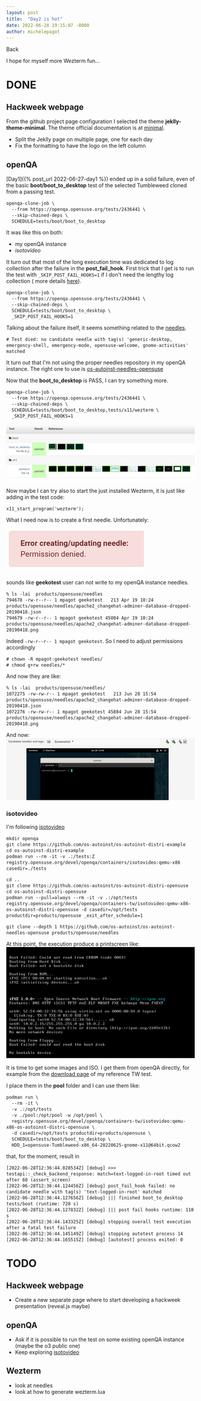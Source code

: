 ```yaml
---
layout: post
title:  "Day2 is hot"
date: 2022-06-28 19:15:07 -0000
author: michelepagot
---
```


<a onclick="window.history.back()">Back</a>

I hope for myself more Wezterm fun...

# DONE

## Hackweek webpage
From the github project page configuration I selected the theme **jeklly-theme-minimal**. The theme official documentation is at [minimal](https://github.com/pages-themes/minimal).

* Split the Jeklly page on multiple page, one for each day
* Fix the formatting to have the logo on the left column


## openQA
[Day1]({% post_url 2022-06-27-day1 %}) ended up in a solid failure, even of the basic **boot/boot_to_desktop** test of the selected Tumbleweed cloned from a passing test.

```
openqa-clone-job \
  --from https://openqa.opensuse.org/tests/2436441 \
  --skip-chained-deps \
  SCHEDULE=tests/boot/boot_to_desktop
```

It was like this on both:
* my openQA instance
* *isotovideo*

It turn out that most of the long execution time was dedicated to log collection after the failure in the **post_fail_hook**.
First trick that I get is to run the test with `_SKIP_POST_FAIL_HOOKS=1` if I don't need the lengthy log collection ( more details [here](http://open.qa/docs/#_backend_variables_for_faster_test_execution
)).

```
openqa-clone-job \
  --from https://openqa.opensuse.org/tests/2436441 \
  --skip-chained-deps \
  SCHEDULE=tests/boot/boot_to_desktop \
  _SKIP_POST_FAIL_HOOKS=1
```

Talking about the failure itself, it seems something related to the [needles](http://open.qa/docs/#_needles).

```
# Test died: no candidate needle with tag(s) 'generic-desktop, emergency-shell, emergency-mode, opensuse-welcome, gnome-activities' matched
```

It turn out that I'm not using the proper needles repository in my openQA instance. The right one to use is [os-autoinst-needles-opensuse](https://github.com/os-autoinst/os-autoinst-needles-opensuse)

Now that the **boot_to_desktop** is PASS, I can try something more.

```
openqa-clone-job \
  --from https://openqa.opensuse.org/tests/2436441 \
  --skip-chained-deps \
  SCHEDULE=tests/boot/boot_to_desktop,tests/x11/wezterm \
  _SKIP_POST_FAIL_HOOKS=1
```

![Image](/assets/img/wezterm_openqa_installed.png)

Now maybe I can try also to start the just installed Wezterm, it is just like adding in the test code:

```
x11_start_program('wezterm');
```

What I need now is to create a first needle. Unfortunately:

![Image](/assets/img/create_needles_permission_denied.png)

sounds like **geekotest** user can not write to my openQA instance needles.

```
% ls -lai  products/opensuse/needles
794678 -rw-r--r-- 1 mpagot geekotest   213 Apr 19 10:24 products/opensuse/needles/apache2_changehat-adminer-database-dropped-20190418.json
794679 -rw-r--r-- 1 mpagot geekotest 45804 Apr 19 10:24 products/opensuse/needles/apache2_changehat-adminer-database-dropped-20190418.png
```

Indeed `-rw-r--r-- 1 mpagot geekotest`. So I need to adjust permissions accordingly

```
# chown -R mpagot:geekotest needles/
# chmod g+rw needles/*
```

And now they are like:

```
% ls -lai  products/opensuse/needles/
1072275 -rw-rw-r-- 1 mpagot geekotest   213 Jun 28 15:54 products/opensuse/needles/apache2_changehat-adminer-database-dropped-20190418.json
1072276 -rw-rw-r-- 1 mpagot geekotest 45804 Jun 28 15:54 products/opensuse/needles/apache2_changehat-adminer-database-dropped-20190418.png
```

And now:
![Image](/assets/img/wezterm_openqa_needle.png)

### isotovideo

I'm following [isotovideo](https://kalikiana.gitlab.io/post/2022-03-16-running-standandalone-tests-with-isotovideo/)

```
mkdir openqa
git clone https://github.com/os-autoinst/os-autoinst-distri-example
cd os-autoinst-distri-example
podman run --rm -it -v .:/tests:Z registry.opensuse.org/devel/openqa/containers/isotovideo:qemu-x86 casedir=./tests
```

```
cd ..
git clone https://github.com/os-autoinst/os-autoinst-distri-opensuse
cd os-autoinst-distri-opensuse
podman run --pull=always --rm -it -v .:/opt/tests registry.opensuse.org/devel/openqa/containers-tw/isotovideo:qemu-x86-os-autoinst-distri-opensuse -d casedir=/opt/tests productdir=products/opensuse _exit_after_schedule=1
```

```
git clone --depth 1 https://github.com/os-autoinst/os-autoinst-needles-opensuse products/opensuse/needles
```

At this point, the execution produce a printscreen like:
![Image](/assets/img/isotovideo_no_bootable.png)

It is time to get some images and ISO. I get them from openQA directly, for example from the [download page](https://openqa.opensuse.org/tests/2436441#downloads) of my reference TW test.

I place them in the **pool** folder and I can use them like:

```
podman run \
  --rm -it \
  -v .:/opt/tests
  -v ./pool:/opt/pool -w /opt/pool \
  registry.opensuse.org/devel/openqa/containers-tw/isotovideo:qemu-x86-os-autoinst-distri-opensuse \
  -d casedir=/opt/tests productdir=products/opensuse \
  SCHEDULE=tests/boot/boot_to_desktop \
  HDD_1=opensuse-Tumbleweed-x86_64-20220625-gnome-x11@64bit.qcow2
```

that, for the moment, result in
```
[2022-06-28T12:36:44.028534Z] [debug] >>> testapi::_check_backend_response: match=text-logged-in-root timed out after 60 (assert_screen)
[2022-06-28T12:36:44.124456Z] [debug] post_fail_hook failed: no candidate needle with tag(s) 'text-logged-in-root' matched
[2022-06-28T12:36:44.127656Z] [debug] ||| finished boot_to_desktop tests/boot (runtime: 728 s)
[2022-06-28T12:36:44.127832Z] [debug] ||| post fail hooks runtime: 110 s
[2022-06-28T12:36:44.143325Z] [debug] stopping overall test execution after a fatal test failure
[2022-06-28T12:36:44.145149Z] [debug] stopping autotest process 14
[2022-06-28T12:36:44.165515Z] [debug] [autotest] process exited: 0
```

# TODO

## Hackweek webpage
* Create a new separate page where to start developing a hackweek presentation (reveal.js maybe)

## openQA
* Ask if it is possible to run the test on some existing openQA instance (maybe the o3 public one)
* Keep exploring [isotovideo](https://kalikiana.gitlab.io/post/2022-03-16-running-standandalone-tests-with-isotovideo/)

## Wezterm
* look at needles
* look at how to generate wezterm.lua
